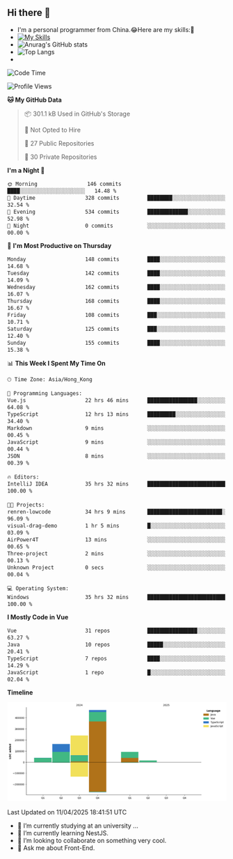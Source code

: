 ## Hi there 👋
- I'm a personal programmer from China.😂Here are my skills:🤔
- [![My Skills](https://skillicons.dev/icons?i=js,html,css,vue,typescript,java,golang)](https://skillicons.dev)
- ![Anurag's GitHub stats](https://github-readme-stats.vercel.app/api?username=FluffyChi-Xing&count_private=true&show_icons=true&theme=radical)
- ![Top Langs](https://github-readme-stats.vercel.app/api/top-langs/?username=FluffyChi-Xing)
- <!--START_SECTION:waka-->
![Code Time](http://img.shields.io/badge/Code%20Time-1%2C314%20hrs%2020%20mins-blue)

![Profile Views](http://img.shields.io/badge/Profile%20Views-0-blue)

**🐱 My GitHub Data** 

> 📦 301.1 kB Used in GitHub's Storage 
 > 
> 🚫 Not Opted to Hire
 > 
> 📜 27 Public Repositories 
 > 
> 🔑 30 Private Repositories 
 > 
**I'm a Night 🦉** 

```text
🌞 Morning                146 commits         ████░░░░░░░░░░░░░░░░░░░░░   14.48 % 
🌆 Daytime                328 commits         ████████░░░░░░░░░░░░░░░░░   32.54 % 
🌃 Evening                534 commits         █████████████░░░░░░░░░░░░   52.98 % 
🌙 Night                  0 commits           ░░░░░░░░░░░░░░░░░░░░░░░░░   00.00 % 
```
📅 **I'm Most Productive on Thursday** 

```text
Monday                   148 commits         ████░░░░░░░░░░░░░░░░░░░░░   14.68 % 
Tuesday                  142 commits         ████░░░░░░░░░░░░░░░░░░░░░   14.09 % 
Wednesday                162 commits         ████░░░░░░░░░░░░░░░░░░░░░   16.07 % 
Thursday                 168 commits         ████░░░░░░░░░░░░░░░░░░░░░   16.67 % 
Friday                   108 commits         ███░░░░░░░░░░░░░░░░░░░░░░   10.71 % 
Saturday                 125 commits         ███░░░░░░░░░░░░░░░░░░░░░░   12.40 % 
Sunday                   155 commits         ████░░░░░░░░░░░░░░░░░░░░░   15.38 % 
```


📊 **This Week I Spent My Time On** 

```text
🕑︎ Time Zone: Asia/Hong_Kong

💬 Programming Languages: 
Vue.js                   22 hrs 46 mins      ████████████████░░░░░░░░░   64.08 % 
TypeScript               12 hrs 13 mins      █████████░░░░░░░░░░░░░░░░   34.40 % 
Markdown                 9 mins              ░░░░░░░░░░░░░░░░░░░░░░░░░   00.45 % 
JavaScript               9 mins              ░░░░░░░░░░░░░░░░░░░░░░░░░   00.44 % 
JSON                     8 mins              ░░░░░░░░░░░░░░░░░░░░░░░░░   00.39 % 

🔥 Editors: 
IntelliJ IDEA            35 hrs 32 mins      █████████████████████████   100.00 % 

🐱‍💻 Projects: 
renren-lowcode           34 hrs 9 mins       ████████████████████████░   96.09 % 
visual-drag-demo         1 hr 5 mins         █░░░░░░░░░░░░░░░░░░░░░░░░   03.09 % 
AirPower4T               13 mins             ░░░░░░░░░░░░░░░░░░░░░░░░░   00.65 % 
Three-project            2 mins              ░░░░░░░░░░░░░░░░░░░░░░░░░   00.13 % 
Unknown Project          0 secs              ░░░░░░░░░░░░░░░░░░░░░░░░░   00.04 % 

💻 Operating System: 
Windows                  35 hrs 32 mins      █████████████████████████   100.00 % 
```

**I Mostly Code in Vue** 

```text
Vue                      31 repos            ████████████████░░░░░░░░░   63.27 % 
Java                     10 repos            █████░░░░░░░░░░░░░░░░░░░░   20.41 % 
TypeScript               7 repos             ████░░░░░░░░░░░░░░░░░░░░░   14.29 % 
JavaScript               1 repo              █░░░░░░░░░░░░░░░░░░░░░░░░   02.04 % 
```



**Timeline**

![Lines of Code chart](https://raw.githubusercontent.com/FluffyChi-Xing/FluffyChi-Xing/main/assets/bar_graph.png)


 Last Updated on 11/04/2025 18:41:51 UTC
<!--END_SECTION:waka-->
- 🔭 I’m currently studying at an university ...
- 🌱 I’m currently learning NestJS.
- 👯 I’m looking to collaborate on something very cool.
- 💬 Ask me about Front-End.
